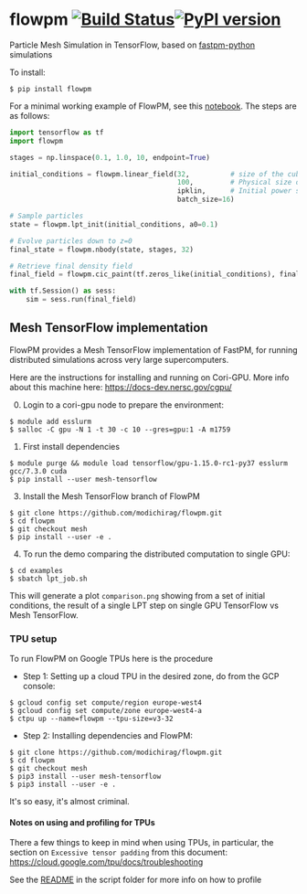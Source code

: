 # flowpm [![Build Status](https://travis-ci.org/modichirag/flowpm.svg?branch=master)](https://travis-ci.org/modichirag/flowpm)[![PyPI version](https://badge.fury.io/py/flowpm.svg)](https://badge.fury.io/py/flowpm)
Particle Mesh Simulation in TensorFlow, based on [fastpm-python](https://github.com/rainwoodman/fastpm-python) simulations

To install:
```
$ pip install flowpm
```

For a minimal working example of FlowPM, see this [notebook](notebook/flowpm_tutorial.ipynb). The steps are as follows:
```python
import tensorflow as tf
import flowpm

stages = np.linspace(0.1, 1.0, 10, endpoint=True)

initial_conditions = flowpm.linear_field(32,          # size of the cube
                                         100,         # Physical size of the cube
                                         ipklin,      # Initial power spectrum
                                         batch_size=16)

# Sample particles
state = flowpm.lpt_init(initial_conditions, a0=0.1)   

# Evolve particles down to z=0
final_state = flowpm.nbody(state, stages, 32)         

# Retrieve final density field
final_field = flowpm.cic_paint(tf.zeros_like(initial_conditions), final_state[0])

with tf.Session() as sess:
    sim = sess.run(final_field)
```

## Mesh TensorFlow implementation

FlowPM provides a Mesh TensorFlow implementation of FastPM, for running distributed
simulations across very large supercomputers.

Here are the instructions for installing and running on Cori-GPU. More info about
this machine here: https://docs-dev.nersc.gov/cgpu/

0) Login to a cori-gpu node to prepare the environment:
```
$ module add esslurm
$ salloc -C gpu -N 1 -t 30 -c 10 --gres=gpu:1 -A m1759
```

1) First install dependencies
```
$ module purge && module load tensorflow/gpu-1.15.0-rc1-py37 esslurm gcc/7.3.0 cuda
$ pip install --user mesh-tensorflow
```

3) Install the Mesh TensorFlow branch of FlowPM
```
$ git clone https://github.com/modichirag/flowpm.git
$ cd flowpm
$ git checkout mesh
$ pip install --user -e .
```

4) To run the demo comparing the distributed computation to single GPU:
```
$ cd examples
$ sbatch lpt_job.sh
```

This will generate a plot `comparison.png` showing from a set of initial
conditions, the result of a single LPT step on single GPU TensorFlow vs Mesh
TensorFlow.

### TPU setup

To run FlowPM on Google TPUs here is the procedure

 - Step 1: Setting up a cloud TPU in the desired zone, do from the GCP console:
 ```
$ gcloud config set compute/region europe-west4
$ gcloud config set compute/zone europe-west4-a
$ ctpu up --name=flowpm --tpu-size=v3-32
 ```

  - Step 2: Installing dependencies and FlowPM:
```
$ git clone https://github.com/modichirag/flowpm.git
$ cd flowpm
$ git checkout mesh
$ pip3 install --user mesh-tensorflow
$ pip3 install --user -e .
```

It's so easy, it's almost criminal.

#### Notes on using and profiling for TPUs

There a few things to keep in mind when using TPUs, in particular, the section
on `Excessive tensor padding` from this document: https://cloud.google.com/tpu/docs/troubleshooting

See the [README](scripts/README.md) in the script folder for more info on how to profile

